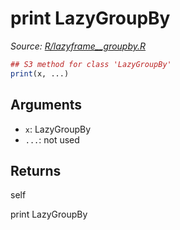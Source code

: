 # print LazyGroupBy

*Source: [R/lazyframe__groupby.R](https://github.com/pola-rs/r-polars/tree/main/R/lazyframe__groupby.R)*

```r
## S3 method for class 'LazyGroupBy'
print(x, ...)
```

## Arguments

- `x`: LazyGroupBy
- `...`: not used

## Returns

self

print LazyGroupBy